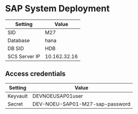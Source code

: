 # SAP System Deployment

| Setting          | Value                           |
| ---------------- | ------------------------------- |
| SID              | M27                          |
| Database         | hana                     |
| DB SID           | HDB                       |
| SCS Server IP    | 10.162.32.16   |

## Access credentials

| Setting          | Value                           |
| ---------------- | ------------------------------- |
| Keyvault         | DEVNOEUSAP01user                      |
| Secret           | DEV-NOEU-SAP01-M27-sap-password                |
